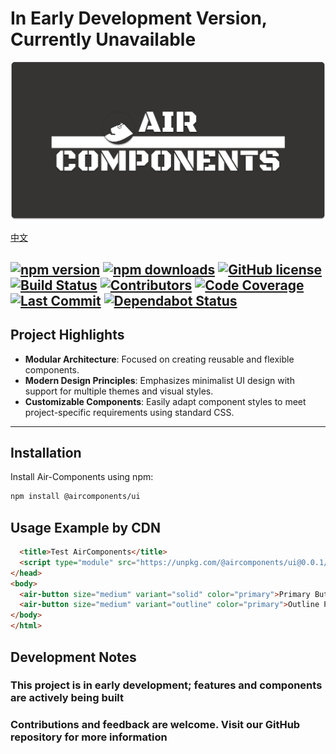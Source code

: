 # In Early Development Version, Currently Unavailable

![Air-Components Logo](./src/assets/air-components-board.png)

[中文](https://github.com/SisyphusZheng/Components/blob/main/README_CN.md)

[![npm version](https://img.shields.io/npm/v/air-components)](https://www.npmjs.com/package/air-components) 
[![npm downloads](https://img.shields.io/npm/dm/air-components)](https://www.npmjs.com/package/air-components) 
[![GitHub license](https://img.shields.io/github/license/aircomponents/Components)](https://github.com/aircomponents/Components/blob/main/LICENSE) 
[![Build Status](https://img.shields.io/github/actions/workflow/status/aircomponents/Components/.github/workflows/publish.yml)](https://github.com/aircomponents/Components/actions) 
[![Contributors](https://img.shields.io/github/contributors/aircomponents/Components)](https://github.com/aircomponents/Components/graphs/contributors) 
[![Code Coverage](https://img.shields.io/codecov/c/github/aircomponents/Components)](https://codecov.io/gh/aircomponents/Components) 
[![Last Commit](https://img.shields.io/github/last-commit/aircomponents/Components)](https://github.com/aircomponents/Components/commits/main) 
[![Dependabot Status](https://img.shields.io/badge/dependencies-up%20to%20date-brightgreen)](https://github.com/aircomponents/Components/network/updates)
---

## Project Highlights

- **Modular Architecture**: Focused on creating reusable and flexible components.
- **Modern Design Principles**: Emphasizes minimalist UI design with support for multiple themes and visual styles.
- **Customizable Components**: Easily adapt component styles to meet project-specific requirements using standard CSS.

---

## Installation

Install Air-Components using npm:

```bash
npm install @aircomponents/ui
```

## Usage Example by CDN

``` html
  <title>Test AirComponents</title>
  <script type="module" src="https://unpkg.com/@aircomponents/ui@0.0.1/dist/aircomponents/aircomponents.esm.js"></script>
</head>
<body>
  <air-button size="medium" variant="solid" color="primary">Primary Button</air-button>
  <air-button size="medium" variant="outline" color="primary">Outline Primary</air-button>
</body>
</html>
```

## Development Notes

### This project is in early development; features and components are actively being built

### Contributions and feedback are welcome. Visit our GitHub repository for more information